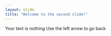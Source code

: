 ```yaml
---
layout: slide
title: "Welcome to the second slide!"
---
```

Your text is nothing
Use the left arrow to go back
